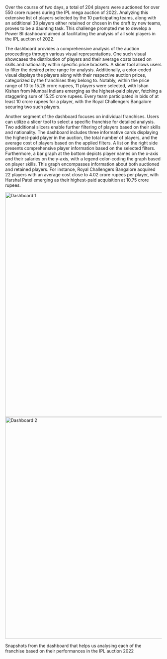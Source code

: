 Over the course of two days, a total of 204 players were auctioned for over 550 crore rupees during the IPL mega auction of 2022. Analyzing this extensive list of players selected by the 10 participating teams, along with an additional 33 players either retained or chosen in the draft by new teams, proves to be a daunting task. This challenge prompted me to develop a Power BI dashboard aimed at facilitating the analysis of all sold players in the IPL auction of 2022.

The dashboard provides a comprehensive analysis of the auction proceedings through various visual representations. One such visual showcases the distribution of players and their average costs based on skills and nationality within specific price brackets. A slicer tool allows users to filter the desired price range for analysis. Additionally, a color-coded visual displays the players along with their respective auction prices, categorized by the franchises they belong to. Notably, within the price range of 10 to 15.25 crore rupees, 11 players were selected, with Ishan Kishan from Mumbai Indians emerging as the highest-paid player, fetching a staggering sum of 15.25 crore rupees. Every team participated in bids of at least 10 crore rupees for a player, with the Royal Challengers Bangalore securing two such players.

Another segment of the dashboard focuses on individual franchises. Users can utilize a slicer tool to select a specific franchise for detailed analysis. Two additional slicers enable further filtering of players based on their skills and nationality. The dashboard includes three informative cards displaying the highest-paid player in the auction, the total number of players, and the average cost of players based on the applied filters. A list on the right side presents comprehensive player information based on the selected filters. Furthermore, a bar graph at the bottom depicts player names on the x-axis and their salaries on the y-axis, with a legend color-coding the graph based on player skills. This graph encompasses information about both auctioned and retained players. For instance, Royal Challengers Bangalore acquired 22 players with an average cost close to 4.02 crore rupees per player, with Harshal Patel emerging as their highest-paid acquisition at 10.75 crore rupees.



<img width="722" alt="Dashboard 1" src="https://github.com/YashCh31/PowerBI/assets/114362650/d7881595-e95c-41bf-8bbe-0f87178de7f7">
<img width="712" alt="Dashboard 2" src="https://github.com/YashCh31/PowerBI/assets/114362650/2ea8d846-ce33-4b9e-85d8-ee7b802079df">


Snapshots from the dashboard that helps us analysing each of the franchise based on their performances in the IPL auction 2022
